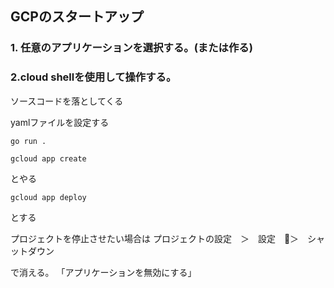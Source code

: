 ## GCPのスタートアップ

### 1. 任意のアプリケーションを選択する。(または作る)

### 2.cloud shellを使用して操作する。
ソースコードを落としてくる

yamlファイルを設定する
```
go run .
```

```
gcloud app create
```

とやる

```
gcloud app deploy
```
とする

プロジェクトを停止させたい場合は
プロジェクトの設定　＞　設定　＞　シャットダウン

で消える。
「アプリケーションを無効にする」
